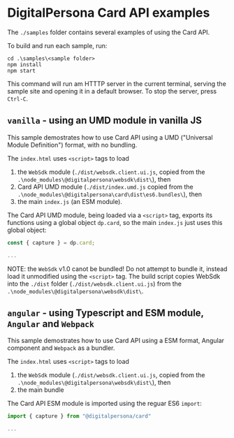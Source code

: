 # DigitalPersona Card API examples

The `./samples` folder contains several examples of using the Card API.

To build and run each sample, run:

```
cd .\samples\<sample folder>
npm install
npm start
```

This command will run am HTTTP server in the current terminal, serving the sample site and opening it in a default browser.
To stop the server, press `Ctrl-C`.

## `vanilla` - using an UMD module in vanilla JS

This sample demostrates how to use Card API using a UMD ("Universal Module Definition") format, with no bundling.

The `index.html` uses `<script>` tags to load

1. the `WebSdk` module (`./dist/websdk.client.ui.js`, copied from the `.\node_modules\@digitalpersona\websdk\dist\`), then
2. Card API UMD module (`./dist/index.umd.js` copied from the `.\node_modules\@digitalpersona\card\dist\es6.bundles\`), then
3. the main `index.js` (an ESM module).

The Card API UMD module, being loaded via a `<script>` tag, exports its functions using a global object `dp.card`, so the main `index.js` just uses this global object:

```js
const { capture } = dp.card;

...
```

NOTE: the `WebSdk` v1.0 canot be bundled! Do not attempt to bundle it, instead load it unmodified using the `<script>` tag.
The build script copies WebSdk into the `./dist` folder (`./dist/websdk.client.ui.js`) from the `.\node_modules\@digitalpersona\websdk\dist\`.

## `angular` - using Typescript and ESM module, `Angular` and `Webpack`

This sample demostrates how to use Card API using a ESM format, Angular component and `Webpack` as a bundler.

The `index.html` uses `<script>` tags to load

1. the `WebSdk` module (`./dist/websdk.client.ui.js`, copied from the `.\node_modules\@digitalpersona\websdk\dist\`), then
2. the main bundle

The Card API ESM module is imported using the reguar ES6 `import`:

```js
import { capture } from "@digitalpersona/card"

...
```

